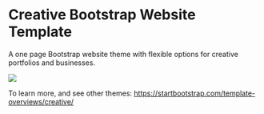 # Creative Bootstrap Website Template
A one page Bootstrap website theme with flexible options for creative portfolios and businesses.

![](https://cdn.hyperdev.com/ab2a48b3-b6e1-4883-a4ea-045dfb87cdc8%2FcreativeThemeShot.png)

To learn more, and see other themes:
https://startbootstrap.com/template-overviews/creative/